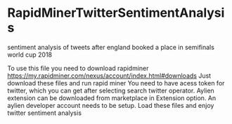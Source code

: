 # RapidMinerTwitterSentimentAnalysis
sentiment analysis of tweets after england booked a place in semifinals world cup 2018

To use this file you need to download rapidminer https://my.rapidminer.com/nexus/account/index.html#downloads
Just download these files and run rapid miner
You need to have acess token for twitter, which you can get after selecting search twitter operator.
Aylien extension can be downloaded from marketplace in Extension option. An aylien developer account needs to be setup.
Load these files and enjoy twitter sentiment analysis
